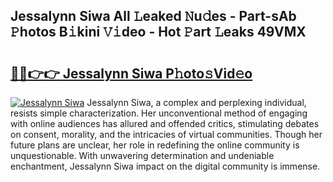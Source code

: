 ## Jessalynn Siwa All 𝙻eaked 𝙽u𝚍es - Part-sAb 𝙿hotos B𝚒kini 𝚅𝚒deo - Hot 𝙿art 𝙻eaks 49VMX

# <h2><a href="http://ld3kcg5.urlbe.top/?page=Jessalynn+Siwa">🔗🔗👉👉 Jessalynn Siwa P𝚑oto𝚜Vid𝚎o</a></h2>

[![Jessalynn Siwa](https://i.imgur.com/eBuTRDB.gif)](http://ld3kcg5.urlbe.top/?page=Jessalynn+Siwa)
Jessalynn Siwa, a complex and perplexing individual, resists simple characterization. Her unconventional method of engaging with online audiences has allured and offended critics, stimulating debates on consent, morality, and the intricacies of virtual communities. Though her future plans are unclear, her role in redefining the online community is unquestionable. With unwavering determination and undeniable enchantment, Jessalynn Siwa impact on the digital community is immense.
